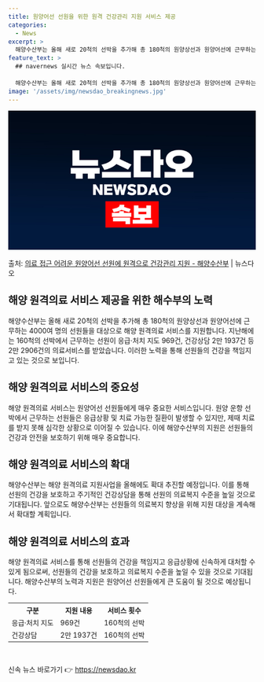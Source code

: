 ```yaml
---
title: 원양어선 선원을 위한 원격 건강관리 지원 서비스 제공
categories:
  - News
excerpt: >
  해양수산부는 올해 새로 20척의 선박을 추가해 총 180척의 원양상선과 원양어선에 근무하는 4000여 명의 …
feature_text: >
  ## navernews 실시간 뉴스 속보입니다.

  해양수산부는 올해 새로 20척의 선박을 추가해 총 180척의 원양상선과 원양어선에 근무하는 4000여 명의 …
image: '/assets/img/newsdao_breakingnews.jpg'
---
```


![뉴스다오 속보](/assets/img/newsdao_breakingnews.jpg)

<p>출처: <a href="https://newsdao.kr/3388" rel="dofollow">의료 접근 어려운 원양어선 선원에 원격으로 건강관리 지원 - 해양수산부</a> | 뉴스다오</p>

<h2 data-ke-size="size26">해양 원격의료 서비스 제공을 위한 해수부의 노력</h2>
<p data-ke-size="size16">해양수산부는 올해 새로 20척의 선박을 추가해 총 180척의 원양상선과 원양어선에 근무하는 4000여 명의 선원들을 대상으로 해양 원격의료 서비스를 지원합니다. 지난해에는 160척의 선박에서 근무하는 선원이 응급·처치 지도 969건, 건강상담 2만 1937건 등 2만 2906건의 의료서비스를 받았습니다. 이러한 노력을 통해 선원들의 건강을 책임지고 있는 것으로 보입니다. </p>

<h2 data-ke-size="size26">해양 원격의료 서비스의 중요성</h2>
<p data-ke-size="size16">해양 원격의료 서비스는 원양어선 선원들에게 매우 중요한 서비스입니다. 원양 운항 선박에서 근무하는 선원들은 응급상황 및 치료 가능한 질환이 발생할 수 있지만, 제때 치료를 받지 못해 심각한 상황으로 이어질 수 있습니다. 이에 해양수산부의 지원은 선원들의 건강과 안전을 보호하기 위해 매우 중요합니다.</p>

<h2 data-ke-size="size26">해양 원격의료 서비스의 확대</h2>
<p data-ke-size="size16">해양수산부는 해양 원격의료 지원사업을 올해에도 확대 추진할 예정입니다. 이를 통해 선원의 건강을 보호하고 주기적인 건강상담을 통해 선원의 의료복지 수준을 높일 것으로 기대됩니다. 앞으로도 해양수산부는 선원들의 의료복지 향상을 위해 지원 대상을 계속해서 확대할 계획입니다.</p>

<h2 data-ke-size="size26">해양 원격의료 서비스의 효과</h2>
<p data-ke-size="size16">해양 원격의료 서비스를 통해 선원들의 건강을 책임지고 응급상황에 신속하게 대처할 수 있게 됨으로써, 선원들의 건강을 보호하고 의료복지 수준을 높일 수 있을 것으로 기대됩니다. 해양수산부의 노력과 지원은 원양어선 선원들에게 큰 도움이 될 것으로 예상됩니다.</p>

<table>
  <tr>
    <th>구분</th>
    <th>지원 내용</th>
    <th>서비스 횟수</th>
  </tr>
  <tr>
    <td>응급·처치 지도</td>
    <td>969건</td>
    <td>160척의 선박</td>
  </tr>
  <tr>
    <td>건강상담</td>
    <td>2만 1937건</td>
    <td>160척의 선박</td>
  </tr>
</table>

<p data-ke-size="size16">&nbsp;</p> 

신속 뉴스 바로가기 👉 <a href="https://newsdao.kr" rel="dofollow">https://newsdao.kr</a>


